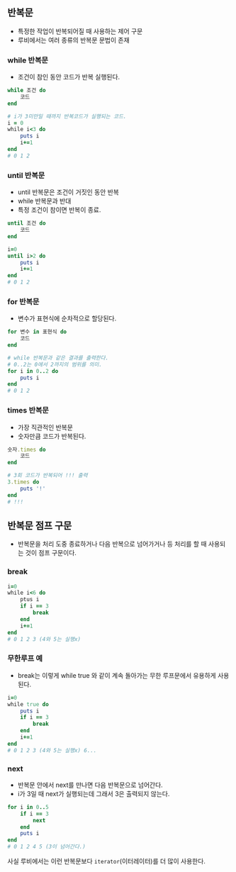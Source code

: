## 반복문

- 특정한 작업이 반복되어질 때 사용하는 제어 구문
- 루비에서는 여러 종류의 반복문 문법이 존재

### while 반복문

- 조건이 참인 동안 코드가 반복 실행된다.

```Ruby
while 조건 do
    코드
end

# i가 3미만일 때까지 반복코드가 실행되는 코드.
i = 0
while i<3 do
    puts i
    i+=1
end
# 0 1 2
```

### until 반복문

- until 반복문은 조건이 거짓인 동안 반복
- while 반복문과 반대
- 특정 조건이 참이면 반복이 종료.

```Ruby
until 조건 do
    코드
end

i=0
until i>2 do
    puts i
    i+=1
end
# 0 1 2
```

### for 반복문

- 변수가 표현식에 순차적으로 할당된다.

```Ruby
for 변수 in 표현식 do
    코드
end

# while 반복문과 같은 결과를 출력한다.
# 0..2는 0에서 2까지의 범위를 의미.
for i in 0..2 do
    puts i
end
# 0 1 2
```

### times 반복문

- 가장 직관적인 반복문
- 숫자만큼 코드가 반복된다.

```Ruby
숫자.times do
    코드
end

# 3회 코드가 반복되어 !!! 출력
3.times do
    puts '!'
end
# !!!
```

## 반복문 점프 구문

- 반복문을 처리 도중 종료하거나 다음 반복으로 넘어가거나 등 처리를 할 때 사용되는 것이 점프 구문이다.

### break

```Ruby
i=0
while i<6 do
    ptus i
    if i == 3
        break
    end
    i+=1
end
# 0 1 2 3 (4와 5는 실행x)
```

### 무한루프 예

- break는 이렇게 while true 와 같이 계속 돌아가는 무한 루프문에서 유용하게 사용된다.

```Ruby
i=0
while true do
    puts i
    if i == 3
        break
    end
    i+=1
end
# 0 1 2 3 (4와 5는 실행x) 6...
```

### next

- 반복문 안에서 next를 만나면 다음 반복문으로 넘어간다.
- i가 3일 때 next가 실행되는데 그래서 3은 출력되지 않는다.

```Ruby
for i in 0..5
    if i == 3
        next
    end
    puts i
end
# 0 1 2 4 5 (3이 넘어간다.)
```

사실 루비에서는 이런 반복문보다 `iterator`(이터레이터)를 더 많이 사용한다.
